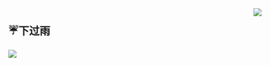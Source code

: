 <a href="https://github.com/anuraghazra/github-readme-stats">
  <img align="right" src="https://github-readme-stats.vercel.app/api?username=3418359665&show_icons=true&hide_border=true&include_all_commits_disable=false&custom_title=二斤桃花酿做酒，万杯不及你温柔。&count_private=true">
</a>

## ☔下过雨

<img src = "https://github.com/3418359665/3418359665/raw/main/%E5%A4%87%E4%BB%BD/GIF-220424_233856.gif" >


